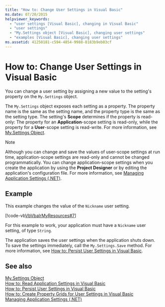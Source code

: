 ```yaml
---
title: "How to: Change User Settings in Visual Basic"
ms.date: 07/20/2015
helpviewer_keywords: 
  - "user settings [Visual Basic], changing in Visual Basic"
  - "user settings"
  - "My.Settings object [Visual Basic], changing user settings"
  - "examples [Visual Basic], changing user settings"
ms.assetid: 41250181-c594-4854-9988-8183b9eb03cf
---
```

# How to: Change User Settings in Visual Basic
You can change a user setting by assigning a new value to the setting's property on the `My.Settings` object.  
  
 The `My.Settings` object exposes each setting as a property. The property name is the same as the setting name, and the property type is the same as the setting type. The setting's **Scope** determines if the property is read-only: The property for an **Application**-scope setting is read-only, while the property for a **User**-scope setting is read-write. For more information, see [My.Settings Object](../../../../visual-basic/language-reference/objects/my-settings-object.md).  
  
> [!NOTE]
>  Although you can change and save the values of user-scope settings at run time, application-scope settings are read-only and cannot be changed programmatically. You can change application-scope settings when you create the application by using the **Project Designer** or by editing the application's configuration file. For more information, see [Managing Application Settings (.NET)](/visualstudio/ide/managing-application-settings-dotnet).  
  
## Example  
 This example changes the value of the `Nickname` user setting.  
  
 [!code-vb[VbVbalrMyResources#7](../../../../visual-basic/developing-apps/programming/app-settings/codesnippet/VisualBasic/how-to-change-user-settings_1.vb)]  
  
 For this example to work, your application must have a `Nickname` user setting, of type `String`.  
  
 The application saves the user settings when the application shuts down. To save the settings immediately, call the `My.Settings.Save` method. For more information, see [How to: Persist User Settings in Visual Basic](../../../../visual-basic/developing-apps/programming/app-settings/how-to-persist-user-settings.md).  
  
## See also
 [My.Settings Object](../../../../visual-basic/language-reference/objects/my-settings-object.md)  
 [How to: Read Application Settings in Visual Basic](../../../../visual-basic/developing-apps/programming/app-settings/how-to-read-application-settings.md)  
 [How to: Persist User Settings in Visual Basic](../../../../visual-basic/developing-apps/programming/app-settings/how-to-persist-user-settings.md)  
 [How to: Create Property Grids for User Settings in Visual Basic](../../../../visual-basic/developing-apps/programming/app-settings/how-to-create-property-grids-for-user-settings.md)  
 [Managing Application Settings (.NET)](/visualstudio/ide/managing-application-settings-dotnet)
